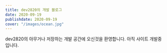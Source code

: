 ```yaml
---
title: dev2820의 개발 블로그
date: 2020-09-19
publishdate: 2020-09-19
cover: "/images/ocean.jpg"
---
```


dev2820의 아무거나 저장하는 개발 공간에 오신것을 환영합니다. 아직 사이트 개발중입니다.